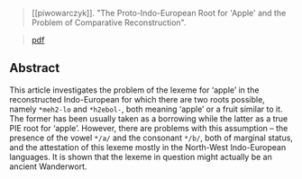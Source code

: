 > [[piwowarczyk]]. "The Proto-Indo-European Root for 'Apple' and the Problem of Comparative Reconstruction". 

> [pdf](a/d-piwowarczyk2014.pdf)

## Abstract
This article investigates the problem of the lexeme for ‘apple’ in the reconstructed Indo-European for which there are two roots possible, namely `*meh2-lo` and `*h2ebol-`, both meaning ‘apple’ or a fruit similar to it. The former has been usually taken as a borrowing while the latter as a true PIE root for ‘apple’. However, there are problems with this assumption – the presence of the vowel `*/a/` and the consonant `*/b/`, both of marginal status, and the attestation of this lexeme mostly in the North-West Indo-European languages. It is shown that the lexeme in question might actually be an ancient Wanderwort.